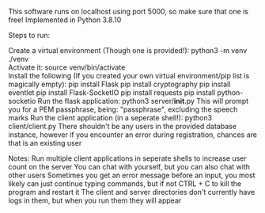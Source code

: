 This software runs on localhost using port 5000, so make sure that one is free!
Implemented in Python 3.8.10

Steps to run:

Create a virtual environment (Though one is provided!):
	python3 -m venv ./venv  
Activate it:
	source venv/bin/activate	
Install the following (If you created your own virtual environment/pip list is magically empty):
	pip install Flask
	pip install cryptography
	pip install eventlet
	pip install Flask-SocketIO
	pip install requests
	pip install python-socketio
Run the flask application:
   	python3 server/__init__.py
		This will prompt you for a PEM passphrase, being: "passphrase", excluding the speech marks
Run the client application (in a seperate shell!):
   	python3 client/client.py
		There shouldn't be any users in the provided database instance, however if you encounter an error during registration, chances are that is an existing user
	
Notes:
	Run multiple client applications in seperate shells to increase user count on the server
	You can chat with yourself, but you can also chat with other users
	Sometimes you get an error message before an input, you most likely can just continue typing commands, but if not CTRL + C to kill the program and restart it
	The client and server directories don't currently have logs in them, but when you run them they will appear